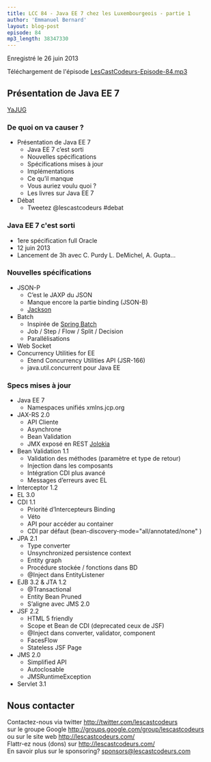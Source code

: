 ```yaml
---
title: LCC 84 - Java EE 7 chez les Luxembourgeois - partie 1
author: 'Emmanuel Bernard'
layout: blog-post
episode: 84
mp3_length: 38347330
---
```

Enregistré le 26 juin 2013

Téléchargement de l'épisode [LesCastCodeurs-Episode-84.mp3](http://traffic.libsyn.com/lescastcodeurs/LesCastCodeurs-Episode-84.mp3)

## Présentation de Java EE 7

[YaJUG](http://www.yajug.org)

### De quoi on va causer ?

- Présentation de Java EE 7
    - Java EE 7 c’est sorti
    - Nouvelles spécifications
    - Spécifications mises à jour
    - Implémentations
    - Ce qu’il manque
    - Vous auriez voulu quoi ?
    - Les livres sur Java EE 7
- Débat
    - Tweetez @lescastcodeurs #debat

### Java EE 7 c'est sorti

- 1ere spécification full Oracle
- 12 juin 2013
- Lancement de 3h avec C. Purdy L. DeMichel, A. Gupta...

### Nouvelles spécifications

- JSON-P
    - C’est le JAXP du JSON
    - Manque encore la partie binding (JSON-B)
    - [Jackson](http://wiki.fasterxml.com/JacksonHome)
- Batch
    - Inspirée de [Spring Batch](http://www.springsource.org/spring-batch)
    - Job / Step / Flow / Split / Decision
    - Parallélisations
- Web Socket
- Concurrency Utilities for EE
    - Etend Concurrency Utilities API (JSR-166)
    - java.util.concurrent pour Java EE

### Specs mises à jour

- Java EE 7
    - Namespaces unifiés xmlns.jcp.org
- JAX-RS 2.0
    - API Cliente
    - Asynchrone
    - Bean Validation
    - JMX exposé en REST [Jolokia](http://jolokia.org)
- Bean Validation 1.1
    - Validation des méthodes (paramètre et type de retour)
    - Injection dans les composants
    - Intégration CDI plus avancé
    - Messages d’erreurs avec EL
- Interceptor 1.2
- EL 3.0
- CDI 1.1
    - Priorité d’Intercepteurs Binding
    - Véto
    - API pour accéder au container
    - CDI par défaut (bean-discovery-mode="all/annotated/none" )
- JPA 2.1
    - Type converter
    - Unsynchronized persistence context
    - Entity graph
    - Procédure stockée / fonctions dans BD
    - @Inject dans EntityListener
- EJB 3.2 & JTA 1.2
    - @Transactional
    - Entity Bean Pruned
    - S’aligne avec JMS 2.0
- JSF 2.2
    - HTML 5 friendly
    - Scope et Bean de CDI (deprecated ceux de JSF)
    - @Inject dans converter, validator, component
    - FacesFlow
    - Stateless JSF Page
- JMS 2.0
    - Simplified API
    - Autoclosable
    - JMSRuntimeException
- Servlet 3.1

## Nous contacter

Contactez-nous via twitter <http://twitter.com/lescastcodeurs>  
sur le groupe Google <http://groups.google.com/group/lescastcodeurs>  
ou sur le site web <http://lescastcodeurs.com/>  
Flattr-ez nous (dons) sur <http://lescastcodeurs.com/>  
En savoir plus sur le sponsoring? sponsors@lescastcodeurs.com
